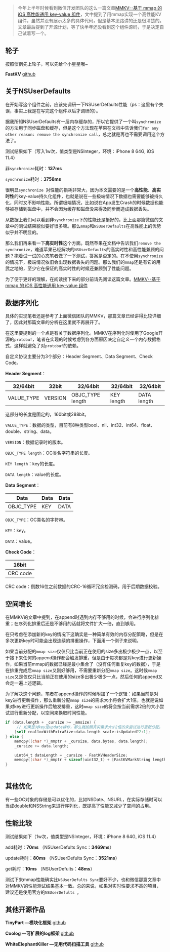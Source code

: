 > 今年上半年时候看到微信开发团队的这么一篇文章[MMKV--基于 mmap 的 iOS 高性能通用 key-value 组件](https://mp.weixin.qq.com/s/cZQ3FQxRJBx4px1woBaasg)，文中提到了用mmap实现一个高性能KV组件，虽然并没有展示太多的具体代码，但是基本思路讲的还是很清楚的。<br>文章最后提到了开源计划，等了快半年还没看到这个组件源码，于是决定自己试着写一个。

## 轮子
按照惯例先上轮子，可以先给个小星星哦~

**FastKV** [github](https://github.com/RyanLeeLY/FastKV)

## 关于NSUserDefaults

在开始写这个组件之前，应该先调研一下NSUserDefaults性能（ps：这里有个失误，事实上我是在写完这个组件以后才调研的）。

据我所知NSUserDefaults有一层内存缓存的，所以它提供了一个叫`synchronize`的方法用于同步磁盘和缓存，但是这个方法现在苹果在文档中告诉我们`for any other reason: remove the synchronize call`，总之就是再也不需要调用这个方法了。

测试结果如下（写入1w次，值类型是NSInteger，环境：iPhone 8 64G, iOS 11.4）

非`synchronize`耗时：**137ms**

`synchronize`耗时：**3758ms**

很明显`synchronize `对性能的损耗非常大，因为本文需要的是一个**高性能**、**高实时性**的key-value持久化组件，也就是说在一些极端情况下数据也需要能够被持久化，同时又不影响性能。所谓极端情况，比如说在App发生Crash的时候数据也能够被存储到磁盘中，并不会因为缓存和磁盘没来得及同步而造成数据丢失。

从数据上我们可以看到非`synchronize`下的性能还是挺好的，比上面那篇微信的文章中的测试结果貌似要好很多嘛。那么`mmap`和`NSUserDefaults`在高性能上的优势似乎并不明显的。

那么我们再来看一下**高实时性**这个方面。既然苹果在文档中告诉我们`remove the synchronize`，难道苹果已经解决的`NSUserDefaults`的高实时性和高性能兼顾的问题？抱着试一试的心态笔者做了一下测试，答案是否定的。在不使用`synchronize `的情况下，极端情况依旧会出现数据丢失的问题。那么我们的`mmap`还是有它的用武之地的，至少它在保证的高实时性的时候还兼顾到了性能问题。

为了便于更好的理解，在阅读接下来的部分前请先阅读这篇文章。[MMKV--基于 mmap 的 iOS 高性能通用 key-value 组件](https://mp.weixin.qq.com/s/cZQ3FQxRJBx4px1woBaasg)

## 数据序列化

具体的实现笔者还是参考了上面微信团队的MMKV，那篇文章已经讲得比较详细了，因此对那篇文章的分析在这里就不再展开了。

在这里要提到的一个点是有关于数据序列化。MMKV在序列化时使用了Google开源的`protobuf`，笔者在实现的时候考虑到各方面原因决定自定义一个内存数据格式，这样就避免了对`protobuf`的依赖。

自定义协议主要分为3个部分：Header Segment、Data Segment、Check Code。

**Header Segment**：

| 32/64bit | 32bit | 32/64bit | 32/64bit | 32/64bit |
| ------ | ------ | ------ | ------ | ------ |
| VALUE_TYPE | VERSION | OBJC_TYPE length | KEY length | DATA length |

这部分的长度是固定的，160bit或288bit。

`VALUE_TYPE`：数据的类型，目前有8种类型bool、nil、int32、int64、float、double、string、data。

`VERSION`：数据记录时的版本。

`OBJC_TYPE length`：OC类名字符串的长度。

`KEY length`：key的长度。

`DATA length`：value的长度。

**Data Segment**：

| Data | Data | Data |
| ------ | ------ | ------ |
| OBJC_TYPE | KEY | DATA |

`OBJC_TYPE`：OC类名的字符串。

`KEY`：key。

`DATA`：value。

**Check Code**：

| 16bit |
| ------ |
| CRC code |

CRC code：倒数16位之前数据的CRC-16循环冗余检测码，用于后期数据校验。

## 空间增长

在MMKV的文章中提到，在append时遇到内存不够用的时候，会进行序列化排重；在序列化排重后还是不够用的话就将文件扩大一倍，直到够用。

在只考虑在添加新的key的情况下这确实是一种简单有效的内存分配策略，但是在多次更新key时可能会出现连续的排重操作，下面用一个例子来说明。

如果当前分配的`mmap size`仅仅只比当前正在使用的size多出极少极少一点，以至于接下来任何的append操作都会触发排重，但是由于每次都是对key进行更新操作，如果当前mmap的数据已经是最小集合了（没有任何重复key的数据），于是在排重完成后`mmap size`又刚好够用，不需要重新分配`mmap size`。这时候`mmap size`又是仅仅只比当前正在使用的size多出极少极少一点，然后任何的append又会走一遍上述逻辑。

为了解决这个问题，笔者在append操作的时候附加了一个逻辑：如果当前是对key进行更新操作，那么重新分配`mmap size`的需求大小将会扩大1倍。也就是说如果对key进行更新操作后触发排重，这时`mmap size`的将会按当前需求2倍的大小尝试进行重新分配，以空间来换取时间性能。

``` objective-c
if (data.length + _cursize >= _mmsize) {
	 // 如果是对key是update操作，那么就按照真实需求大小2倍的来尝试进行重新分配。
    [self reallocWithExtraSize:data.length scale:isUpdated?2:1];
} else {
    memcpy((char *)_mmptr + _cursize, data.bytes, data.length);
    _cursize += data.length;

    uint64_t dataLength = _cursize - FastKVHeaderSize;
    memcpy((char *)_mmptr + sizeof(uint32_t) + [FastKVMarkString lengthOfBytesUsingEncoding:NSUTF8StringEncoding], &dataLength, 8);
}
    
```

## 其他优化
有一些OC对象的存储是可以优化的，比如NSDate、NSURL，在实际存储时可以当成double和NSString来进行序列化，既提高了性能又减少了空间的占用。

## 性能比较
测试结果如下（1w次，值类型是NSInteger，环境：iPhone 8 64G, iOS 11.4）

add耗时：**70ms** （NSUserDefults Sync：**3469ms**）

update耗时：**80ms** （NSUserDefults Sync：**3521ms**）

get耗时：**10ms** （NSUserDefults：**48ms**）

测试下来mmap性能确实比`NSUserDefults Sync`要好不少，也和微信那篇文章中对MMKV的性能测试结果基本一致。总的来说，如果对实时性要求不高的项目，建议还是使用官方的`NSUserDefults `。

## 其他开源作品
**TinyPart —模块化框架**
[github](https://github.com/RyanLeeLY/TinyPart)

**Coolog —可扩展的log框架** [github](https://github.com/RyanLeeLY/Coolog)

**WhiteElephantKiller —无用代码扫描工具** [github](https://github.com/RyanLeeLY/WhiteElephantKiller)
